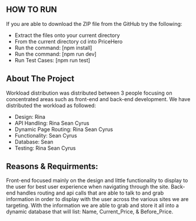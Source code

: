 ## HOW TO RUN

If you are able to download the ZIP file from the GitHub try the following:
- Extract the files onto your current directory
- From the current directory cd into PriceHero
- Run the command: [npm install]
- Run the command: [npm run dev]
- Run Test Cases: [npm run test]


## About The Project 

Workload distribution was distributed between 3 people focusing on concentrated areas such as front-end and back-end development.  We have distributed the workload as followed:
- Design: Rina
- API Handling: Rina Sean Cyrus
- Dynamic Page Routing: Rina Sean Cyrus
- Functionality: Sean Cyrus
- Database: Sean
- Testing: Rina Sean Cyrus


## Reasons & Requirments:
Front-end focused mainly on the design and little functionality to display to the user for best user experience when navigating through the site. Back-end handles routing and api calls that are able to talk to and grab information in order to display with the user across the various sites we are targeting. With the information we are able to grab and store it all into a dynamic database that will list: Name, Current_Price, & Before_Price. 
